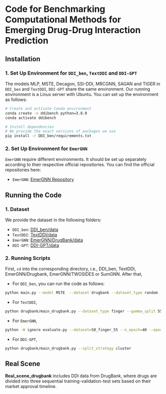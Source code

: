 # Code for Benchmarking Computational Methods for Emerging Drug-Drug Interaction Prediction


## Installation
### 1. Set Up Environment for `DDI_ben`, `TextDDI` and `DDI-GPT`
The models MLP, MSTE, Decagon, SSI-DDI, MRCGNN, SAGAN and TIGER in `DDI_ben` and `TextDDI`, `DDI-GPT` share the same environment. Our running environment is a Linux server with Ubuntu. You can set up the environment as follows:

```bash
# Create and activate Conda environment
conda create -n ddibench python=3.8.0
conda activate ddibench

# Install dependencies
# We provide the exact versions of packages we use
pip install -r DDI_ben/requirements.txt
```

### 2. Set Up Environment for `EmerGNN`
`EmerGNN` require different environments. It should be set up separately according to their respective official repositories. You can find the official repositories here:  
- `EmerGNN`: [EmerGNN Repository](https://github.com/LARS-research/EmerGNN)  

## Running the Code
### 1. Dataset
We provide the dataset in the following folders:
- `DDI_ben`: [DDI_ben/data](https://github.com/LARS-research/DDI-Bench/DDI_Ben/DDI_Ben/data)
- `TextDDI`: [TextDDI/data](https://github.com/LARS-research/DDI-Bench/DDI_Ben/TextDDI/data)
- `EmerGNN`: [EmerGNN/DrugBank/data](https://github.com/LARS-research/DDI-Bench/DDI_Ben/EmerGNN/DrugBank/data)
- `DDI-GPT`: [DDI-GPT/data](https://github.com/LARS-research/DDI-Bench/DDI_Ben/DDI-GPT/data)

### 2. Running Scripts
First, `cd` into the corresponding directory, i.e., DDI_ben, TextDDI, EmerGNN/Drugbank, EmerGNN/TWOSIDES or SumGNN. After that,

- For `DDI_ben`, you can run the code as follows:
```bash
python main.py --model MSTE  --dataset drugbank --dataset_type random  --lr 3e-3 --gpu 0 
```

- For `TextDDI`, 
```bash
python drugbank/main_drugbank.py --dataset_type finger --gamma_split 55
```

- For `EmerGNN`,
```bash
python -W ignore evaluate.py --dataset=S0_finger_55 --n_epoch=40 --epoch_per_test=2 --gpu=0
```

- For `DDI-GPT`, 
```bash
python drugbank/main_drugbank.py --split_strategy cluster
```

## Real Scene
**Real_scene_drugbank** includes DDI data from DrugBank, where drugs are divided into three sequential training-validation-test sets based on their market approval timeline.
